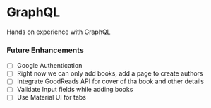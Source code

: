 # GraphQL
Hands on experience with GraphQL
### Future Enhancements
- [ ] Google Authentication
- [ ] Right now we can only add books, add a page to create authors
- [ ] Integrate GoodReads API for cover of tha book and other details
- [ ] Validate Input fields while adding books
- [ ] Use Material UI for tabs
